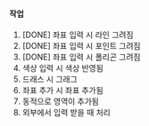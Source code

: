 #### 작업
1. [DONE] 좌표 입력 시 라인 그려짐
2. [DONE] 좌표 입력 시 포인트 그려짐
3. [DONE] 좌표 입력 시 폴리곤 그려짐
4. 색상 입력 시 색상 반영됨
5. 드래스 시 그래그
6. 좌표 추가 시 좌표 추가됨
7. 동적으로 영역이 추가됨
8. 외부에서 입력 받을 때 처리
